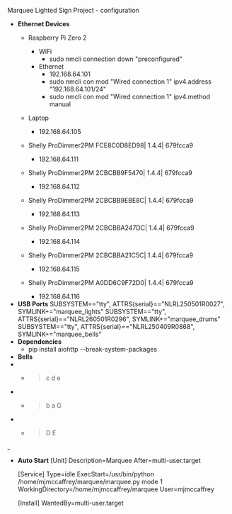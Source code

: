 Marquee Lighted Sign Project - configuration

* **Ethernet Devices**
    * Raspberry Pi Zero 2
        * WiFi
            * sudo nmcli connection down "preconfigured"
        * Ethernet
            * 192.168.64.101
            * sudo nmcli con mod "Wired connection 1" ipv4.address "192.168.64.101/24"
            * sudo nmcli con mod "Wired connection 1" ipv4.method manual

    * Laptop
        * 192.168.64.105
    * Shelly ProDimmer2PM FCE8C0D8ED98| 1.4.4| 679fcca9
        * 192.168.64.111
    * Shelly ProDimmer2PM 2CBCBB9F5470| 1.4.4| 679fcca9
        * 192.168.64.112
    * Shelly ProDimmer2PM 2CBCBB9EBE8C| 1.4.4| 679fcca9
        * 192.168.64.113
    * Shelly ProDimmer2PM 2CBCBBA247DC| 1.4.4| 679fcca9
        * 192.168.64.114
    * Shelly ProDimmer2PM 2CBCBBA21C5C| 1.4.4| 679fcca9
        * 192.168.64.115
    * Shelly ProDimmer2PM A0DD6C9F72D0| 1.4.4| 679fcca9
        * 192.168.64.116
* **USB Ports**
SUBSYSTEM=="tty", ATTRS{serial}=="NLRL250501R0027", SYMLINK+="marquee_lights"
SUBSYSTEM=="tty", ATTRS{serial}=="NLRL260501R0296", SYMLINK+="marquee_drums"
SUBSYSTEM=="tty", ATTRS{serial}=="NLRL250409R0868", SYMLINK+="marquee_bells"
* **Dependencies**
    * pip install aiohttp --break-system-packages
* **Bells**
* * >   c   d   e
* * >   b   a   G
* * >   D   E

_
* **Auto Start**
    [Unit]
    Description=Marquee
    After=multi-user.target

    [Service]
    Type=idle
    ExecStart=/usr/bin/python /home/mjmccaffrey/marquee/marquee.py mode 1
    WorkingDirectory=/home/mjmccaffrey/marquee
    User=mjmccaffrey

    [Install]
    WantedBy=multi-user.target
